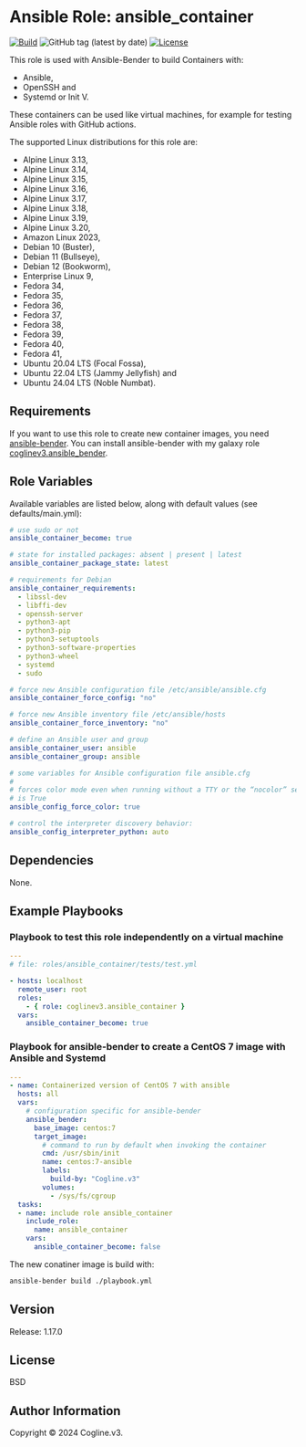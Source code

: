 # Ansible Role: ansible_container

[![Build](https://github.com/coglinev3/ansible-role-ansible_container/actions/workflows/build.yml/badge.svg)](https://github.com/coglinev3/ansible-role-ansible_container/actions/workflows/build.yml) ![GitHub tag (latest by date)](https://img.shields.io/github/v/tag/coglinev3/ansible-role-ansible_container) [![License](https://img.shields.io/badge/License-BSD%203--Clause-blue.svg)](https://raw.githubusercontent.com/coglinev3/ansible-role-ansible_container/master/LICENSE)

This role is used with Ansible-Bender to build Containers with:
* Ansible,
* OpenSSH and
* Systemd or Init V.

These containers can be used like virtual machines, for example for testing Ansible roles with GitHub actions.

The supported Linux distributions for this role are:
* Alpine Linux 3.13,
* Alpine Linux 3.14,
* Alpine Linux 3.15,
* Alpine Linux 3.16,
* Alpine Linux 3.17,
* Alpine Linux 3.18,
* Alpine Linux 3.19,
* Alpine Linux 3.20,
* Amazon Linux 2023,
* Debian 10 (Buster),
* Debian 11 (Bullseye),
* Debian 12 (Bookworm),
* Enterprise Linux 9,
* Fedora 34,
* Fedora 35,
* Fedora 36,
* Fedora 37,
* Fedora 38,
* Fedora 39,
* Fedora 40,
* Fedora 41,
* Ubuntu 20.04 LTS (Focal Fossa),
* Ubuntu 22.04 LTS (Jammy Jellyfish) and
* Ubuntu 24.04 LTS (Noble Numbat).


## Requirements

If you want to use this role to create new container images, you need [ansible-bender](https://github.com/ansible-community/ansible-bender/blob/master/README.md "ansible-bender"). You can install ansible-bender with my galaxy role [coglinev3.ansible_bender](https://galaxy.ansible.com/coglinev3/ansible-bender "coglinev3.ansible_bender").


## Role Variables

Available variables are listed below, along with default values (see defaults/main.yml):

```yml
# use sudo or not
ansible_container_become: true

# state for installed packages: absent | present | latest
ansible_container_package_state: latest

# requirements for Debian
ansible_container_requirements:
  - libssl-dev
  - libffi-dev
  - openssh-server
  - python3-apt
  - python3-pip
  - python3-setuptools
  - python3-software-properties
  - python3-wheel
  - systemd
  - sudo

# force new Ansible configuration file /etc/ansible/ansible.cfg
ansible_container_force_config: "no"

# force new Ansible inventory file /etc/ansible/hosts
ansible_container_force_inventory: "no"

# define an Ansible user and group
ansible_container_user: ansible
ansible_container_group: ansible

# some variables for Ansible configuration file ansible.cfg
#
# forces color mode even when running without a TTY or the “nocolor” setting
# is True
ansible_config_force_color: true

# control the interpreter discovery behavior:
ansible_config_interpreter_python: auto
```

## Dependencies

None.

## Example Playbooks

### Playbook to test this role independently on a virtual machine

```yml
---
# file: roles/ansible_container/tests/test.yml

- hosts: localhost
  remote_user: root
  roles:
    - { role: coglinev3.ansible_container }
  vars:
    ansible_container_become: true
```

### Playbook for ansible-bender to create a CentOS 7 image with Ansible and Systemd

```yml
---
- name: Containerized version of CentOS 7 with ansible
  hosts: all
  vars:
    # configuration specific for ansible-bender
    ansible_bender:
      base_image: centos:7
      target_image:
        # command to run by default when invoking the container
        cmd: /usr/sbin/init
        name: centos:7-ansible
        labels:
          build-by: "Cogline.v3"
        volumes:
          - /sys/fs/cgroup
  tasks:
  - name: include role ansible_container
    include_role:
      name: ansible_container
    vars:
      ansible_container_become: false
```

The new conatiner image is build with:

```sh
ansible-bender build ./playbook.yml
```

## Version

Release: 1.17.0

## License

BSD

## Author Information

Copyright &copy; 2024 Cogline.v3.

